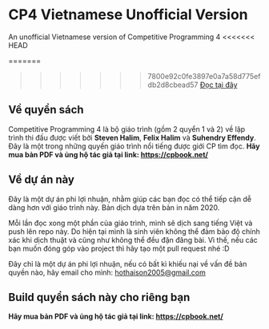 # CP4 Vietnamese Unofficial Version

An unofficial Vietnamese version of Competitive Programming 4
<<<<<<< HEAD

=======
>>>>>>> 7800e92c0fe3897e0a7a58d775efdb2d8cbead57
[Đọc tại đây](https://thaisonho.github.io/CP4-Vietnamese-Unofficial-Version/)

## Về quyển sách

Competitive Programming 4 là bộ giáo trình (gồm 2 quyển 1 và 2) về lập trình thi đấu được viết bởi **Steven Halim**, **Felix Halim** và **Suhendry Effendy**. Đây là một trong những quyến giáo trình nổi tiếng được giới CP tìm đọc.
**Hãy mua bản PDF và ủng hộ tác giả tại link: <https://cpbook.net/>**

## Về dự án này

Đây là một dự án phi lợi nhuận, nhằm giúp các bạn đọc có thể tiếp cận dễ dàng hơn với giáo trình này.
Bản dịch dựa trên bản in năm 2020.

Mỗi lần đọc xong một phần của giáo trình, mình sẽ dịch sang tiếng Việt và push lên repo này.
Do hiện tại mình là sinh viên không thể đảm bảo độ chính xác khi dịch thuật và cũng như không thể đều đặn đăng bài. Vì thế, nếu các bạn muốn đóng góp vào project thì hãy tạo một pull request nhé :D

Đây chỉ là một dự án phi lợi nhuận, nếu có bất kì khiếu nại về vấn đề bản quyền nào, hãy email cho mình: <hothaison2005@gmail.com>

## Build quyển sách này cho riêng bạn



**Hãy mua bản PDF và ủng hộ tác giả tại link: <https://cpbook.net/>**
